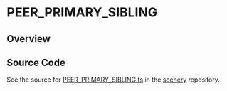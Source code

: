 # PEER_PRIMARY_SIBLING

## Overview





## Source Code

See the source for [PEER_PRIMARY_SIBLING.ts](https://github.com/phetsims/scenery/blob/main/js/accessibility/pdom/PEER_PRIMARY_SIBLING.ts) in the [scenery](https://github.com/phetsims/scenery) repository.
